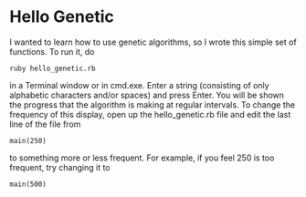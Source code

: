 Hello Genetic
=============

I wanted to learn how to use genetic algorithms, so I wrote this simple set of functions. To run it, do

    ruby hello_genetic.rb

in a Terminal window or in cmd.exe. Enter a string (consisting of only alphabetic characters and/or spaces) and press Enter. You will be shown the progress that the algorithm is making at regular intervals. To change the frequency of this display, open up the hello_genetic.rb file and edit the last line of the file from

    main(250)

to something more or less frequent. For example, if you feel 250 is too frequent, try changing it to

    main(500)